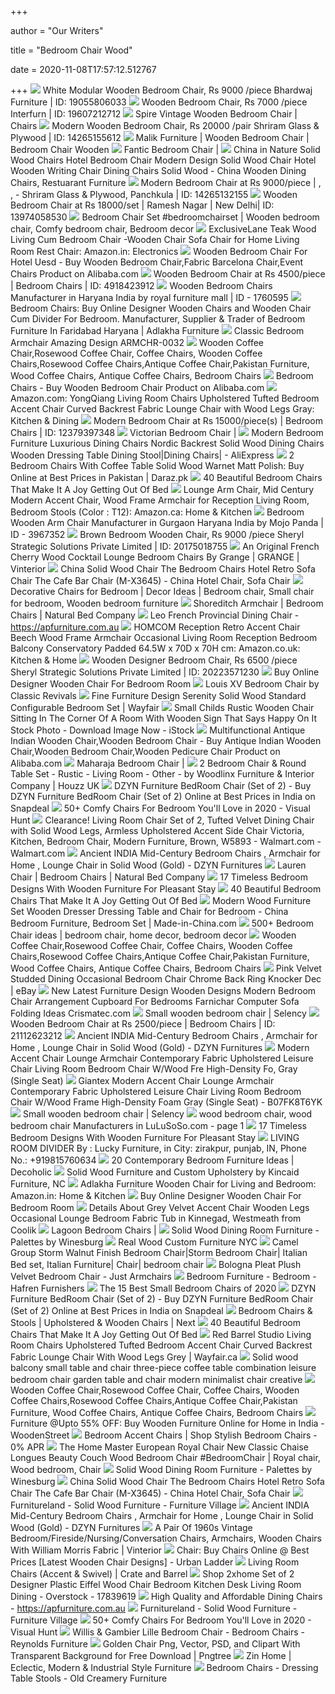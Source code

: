 +++
        
author = "Our Writers"
        
title = "Bedroom Chair Wood"
        
date = 2020-11-08T17:57:12.512767
        
+++
[ ![](https://5.imimg.com/data5/CD/RS/MY-60805634/chateauneuf-armchair_2-500x500.jpg)](https://5.imimg.com/data5/CD/RS/MY-60805634/chateauneuf-armchair_2-500x500.jpg) White Modular Wooden Bedroom Chair, Rs 9000 /piece Bhardwaj Furniture | ID:  19055806033
[ ![](https://5.imimg.com/data5/RY/VX/MY-23735557/dining-chair-500x500.jpg)](https://5.imimg.com/data5/RY/VX/MY-23735557/dining-chair-500x500.jpg) Wooden Bedroom Chair, Rs 7000 /piece Interfurn | ID: 19607212712
[ ![](https://furnish.co.uk/photos/items/original/chairs/527418/chairs-4721635.png)](https://furnish.co.uk/photos/items/original/chairs/527418/chairs-4721635.png) Spire Vintage Wooden Bedroom Chair | Chairs
[ ![](https://5.imimg.com/data5/WU/BH/MY-2302687/wooden-bedroom-chairs-and-table-500x500.jpg)](https://5.imimg.com/data5/WU/BH/MY-2302687/wooden-bedroom-chairs-and-table-500x500.jpg) Modern Wooden Bedroom Chair, Rs 20000 /pair Shriram Glass & Plywood | ID:  14265155612
[ ![](https://malikfurniture.pk/wp-content/uploads/2019/03/26175697_1361340630659191_1267447300_n.jpg)](https://malikfurniture.pk/wp-content/uploads/2019/03/26175697_1361340630659191_1267447300_n.jpg) Malik Furniture | Wooden Bedroom Chair | Bedroom Chair Wooden
[ ![](https://www.woodcreations.pk/wp-content/uploads/2019/07/34-600x587.jpg)](https://www.woodcreations.pk/wp-content/uploads/2019/07/34-600x587.jpg) Fantic Bedroom Chair |
[ ![](https://image.made-in-china.com/2f0j00arzUgjWqVTcC/in-Nature-Solid-Wood-Chairs-Hotel-Bedroom-Chair-Modern-Design-Solid-Wood-Chair-Hotel-Wooden-Writing-Chair-Dining-Chairs-Solid-Wood.jpg)](https://image.made-in-china.com/2f0j00arzUgjWqVTcC/in-Nature-Solid-Wood-Chairs-Hotel-Bedroom-Chair-Modern-Design-Solid-Wood-Chair-Hotel-Wooden-Writing-Chair-Dining-Chairs-Solid-Wood.jpg) China in Nature Solid Wood Chairs Hotel Bedroom Chair Modern Design Solid Wood  Chair Hotel Wooden Writing Chair Dining Chairs Solid Wood - China Wooden  Dining Chairs, Restuarant Furniture
[ ![](https://5.imimg.com/data5/OH/EL/MY-2302687/bedroom-chairs-500x500.jpg)](https://5.imimg.com/data5/OH/EL/MY-2302687/bedroom-chairs-500x500.jpg) Modern Bedroom Chair at Rs 9000/piece |   ,   ,    - Shriram Glass & Plywood, Panchkula | ID: 14265132155
[ ![](https://4.imimg.com/data4/OI/TJ/MY-2701797/bedroom-chair-500x500.jpg)](https://4.imimg.com/data4/OI/TJ/MY-2701797/bedroom-chair-500x500.jpg) Wooden Bedroom Chair at Rs 18000/set | Ramesh Nagar | New Delhi| ID:  13974058530
[ ![](https://i.pinimg.com/236x/7e/29/1a/7e291ad189b28add2d64af7d389c3a15.jpg)](https://i.pinimg.com/236x/7e/29/1a/7e291ad189b28add2d64af7d389c3a15.jpg) Bedroom Chair Set #bedroomchairset | Wooden bedroom chair, Comfy bedroom  chair, Bedroom decor
[ ![](https://images-na.ssl-images-amazon.com/images/I/61L8xcYIsmL._SL1000_.jpg)](https://images-na.ssl-images-amazon.com/images/I/61L8xcYIsmL._SL1000_.jpg) ExclusiveLane Teak Wood Living Cum Bedroom Chair -Wooden Chair Sofa Chair  for Home Living Room Rest Chair: Amazon.in: Electronics
[ ![](https://sc01.alicdn.com/kf/HTB1dAsPJFXXXXXTXpXXq6xXFXXXc/220664941/HTB1dAsPJFXXXXXTXpXXq6xXFXXXc.jpg_.webp)](https://sc01.alicdn.com/kf/HTB1dAsPJFXXXXXTXpXXq6xXFXXXc/220664941/HTB1dAsPJFXXXXXTXpXXq6xXFXXXc.jpg_.webp) Wooden Bedroom Chair For Hotel Uesd - Buy Wooden Bedroom Chair,Fabric  Barcelona Chair,Event Chairs Product on Alibaba.com
[ ![](https://3.imimg.com/data3/DY/WS/MY-5612546/30x28x30-250x250.jpg)](https://3.imimg.com/data3/DY/WS/MY-5612546/30x28x30-250x250.jpg) Wooden Bedroom Chair at Rs 4500/piece | Bedroom Chairs | ID: 4918423912
[ ![](https://img3.exportersindia.com/product_images/bc-full/dir_116/3472889/wooden-bedroom-chairs-1760595.jpg)](https://img3.exportersindia.com/product_images/bc-full/dir_116/3472889/wooden-bedroom-chairs-1760595.jpg) Wooden Bedroom Chairs Manufacturer in Haryana India by royal furniture mall  | ID - 1760595
[ ![](https://www.adlakhafurniture.com/image/cache/catalog/product/bedroom%20chair%20printed%20cushion%20-min-700x850.jpg)](https://www.adlakhafurniture.com/image/cache/catalog/product/bedroom%20chair%20printed%20cushion%20-min-700x850.jpg) Bedroom Chairs: Buy Online Designer Wooden Chairs and Wooden Chair Cum  Divider For Bedroom. Manufacturer, Supplier & Trader of Bedroom Furniture  In Faridabad Haryana | Adlakha Furniture
[ ![](https://aarsunwoods.com/wp-content/uploads/2020/03/Classic-Bedroom-Armchair-UH-ARMCHR-0032.jpg)](https://aarsunwoods.com/wp-content/uploads/2020/03/Classic-Bedroom-Armchair-UH-ARMCHR-0032.jpg) Classic Bedroom Armchair Amazing Design ARMCHR-0032
[ ![](https://www.rosewoodhandicrafts.com/data/images/wooden%20furniture/coffee-chairs/wooden_coffee_chairs_32.jpg)](https://www.rosewoodhandicrafts.com/data/images/wooden%20furniture/coffee-chairs/wooden_coffee_chairs_32.jpg) Wooden Coffee Chair,Rosewood Coffee Chair, Coffee Chairs, Wooden Coffee  Chairs,Rosewood Coffee Chairs,Antique Coffee Chair,Pakistan Furniture, Wood  Coffee Chairs, Antique Coffee Chairs, Bedroom Chairs
[ ![](https://sc02.alicdn.com/kf/UT8ACaIXKpaXXagOFbXY.jpg)](https://sc02.alicdn.com/kf/UT8ACaIXKpaXXagOFbXY.jpg) Bedroom Chairs - Buy Wooden Bedroom Chair Product on Alibaba.com
[ ![](https://images-na.ssl-images-amazon.com/images/I/81VvvYIqAKL._AC_SX522_.jpg)](https://images-na.ssl-images-amazon.com/images/I/81VvvYIqAKL._AC_SX522_.jpg) Amazon.com: YongQiang Living Room Chairs Upholstered Tufted Bedroom Accent  Chair Curved Backrest Fabric Lounge Chair with Wood Legs Gray: Kitchen &  Dining
[ ![](https://4.imimg.com/data4/RU/KC/FUSIONI-25846195/prod-image-250x250.jpg)](https://4.imimg.com/data4/RU/KC/FUSIONI-25846195/prod-image-250x250.jpg) Modern Bedroom Chair at Rs 15000/piece(s) | Bedroom Chairs | ID: 12379397348
[ ![](https://www.woodcreations.pk/wp-content/uploads/2019/05/room-chair-600x587.jpg)](https://www.woodcreations.pk/wp-content/uploads/2019/05/room-chair-600x587.jpg) Victorian Bedroom Chair |
[ ![](https://ae01.alicdn.com/kf/H58d17ad0bef541519b1c36b0e404f04eO/Modern-Bedroom-Furniture-Luxurious-Dining-Chairs-Nordic-Backrest-Solid-Wood-Dining-Chairs-Wooden-Dressing-Table-Dining.jpg)](https://ae01.alicdn.com/kf/H58d17ad0bef541519b1c36b0e404f04eO/Modern-Bedroom-Furniture-Luxurious-Dining-Chairs-Nordic-Backrest-Solid-Wood-Dining-Chairs-Wooden-Dressing-Table-Dining.jpg) Modern Bedroom Furniture Luxurious Dining Chairs Nordic Backrest Solid Wood  Dining Chairs Wooden Dressing Table Dining Stool|Dining Chairs| - AliExpress
[ ![](https://static-01.daraz.pk/p/25aba73e2a8982c611c36e00b59c7962.jpg)](https://static-01.daraz.pk/p/25aba73e2a8982c611c36e00b59c7962.jpg) 2 Bedroom Chairs With Coffee Table Solid Wood Warnet Matt Polish: Buy  Online at Best Prices in Pakistan | Daraz.pk
[ ![](http://cdn.home-designing.com/wp-content/uploads/2018/02/bedroom-chaise-lounge-chairs-600x1102.jpg)](http://cdn.home-designing.com/wp-content/uploads/2018/02/bedroom-chaise-lounge-chairs-600x1102.jpg) 40 Beautiful Bedroom Chairs That Make It A Joy Getting Out Of Bed
[ ![](https://images-na.ssl-images-amazon.com/images/I/71Og9yZy2mL._AC_SX522_.jpg)](https://images-na.ssl-images-amazon.com/images/I/71Og9yZy2mL._AC_SX522_.jpg) Lounge Arm Chair, Mid Century Modern Accent Chair, Wood Frame Armchair for  Reception Living Room, Bedroom Stools (Color : T12): Amazon.ca: Home &  Kitchen
[ ![](https://img3.exportersindia.com/product_images/bc-full/dir_137/4083679/wood-bedroom-arm-chair-1528713676-3967352.jpeg)](https://img3.exportersindia.com/product_images/bc-full/dir_137/4083679/wood-bedroom-arm-chair-1528713676-3967352.jpeg) Bedroom Wooden Arm Chair Manufacturer in Gurgaon Haryana India by Mojo  Panda | ID - 3967352
[ ![](https://5.imimg.com/data5/EA/JF/MY-44120625/bedroom-wooden-chair-250x250.jpg)](https://5.imimg.com/data5/EA/JF/MY-44120625/bedroom-wooden-chair-250x250.jpg) Brown Bedroom Wooden Chair, Rs 9000 /piece Sheryl Strategic Solutions  Private Limited | ID: 20175018755
[ ![](https://assets-vinterior-1.vinterior.co/uploads/listing_image/image/2820369/large_an-original-french-cherry-wood-cocktail-lounge-bedroom-chairs-by-grange_0.jpg)](https://assets-vinterior-1.vinterior.co/uploads/listing_image/image/2820369/large_an-original-french-cherry-wood-cocktail-lounge-bedroom-chairs-by-grange_0.jpg) An Original French Cherry Wood Cocktail Lounge Bedroom Chairs By Grange |  GRANGE | Vinterior
[ ![](https://image.made-in-china.com/202f0j00WEvUCGzBJnkQ/Solid-Wood-Chair-The-Bedroom-Chairs-Hotel-Retro-Sofa-Chair-The-Cafe-Bar-Chair-M-X3645-.jpg)](https://image.made-in-china.com/202f0j00WEvUCGzBJnkQ/Solid-Wood-Chair-The-Bedroom-Chairs-Hotel-Retro-Sofa-Chair-The-Cafe-Bar-Chair-M-X3645-.jpg) China Solid Wood Chair The Bedroom Chairs Hotel Retro Sofa Chair The Cafe  Bar Chair (M-X3645) - China Hotel Chair, Sofa Chair
[ ![](https://i.pinimg.com/originals/81/51/45/8151451435d86d083989e35be541c91c.jpg)](https://i.pinimg.com/originals/81/51/45/8151451435d86d083989e35be541c91c.jpg) Decorative Chairs for Bedroom | Decor Ideas | Bedroom chair, Small chair  for bedroom, Wooden bedroom furniture
[ ![](https://www.naturalbedcompany.co.uk/wp-content/uploads/Shoreditch-chair-with-wooden-legs-and-armrests-1920.jpg)](https://www.naturalbedcompany.co.uk/wp-content/uploads/Shoreditch-chair-with-wooden-legs-and-armrests-1920.jpg) Shoreditch Armchair | Bedroom Chairs | Natural Bed Company
[ ![](https://i1.wp.com/apfurniture.com.au/wp-content/uploads/2018/06/french-country-dining-side-bedroom-chair-wood-square-back-beige-front-12-ap-furniture.jpg?resize=324%2C405&ssl=1)](https://i1.wp.com/apfurniture.com.au/wp-content/uploads/2018/06/french-country-dining-side-bedroom-chair-wood-square-back-beige-front-12-ap-furniture.jpg?resize=324%2C405&ssl=1) Leo French Provincial Dining Chair - https://apfurniture.com.au
[ ![](https://images-na.ssl-images-amazon.com/images/I/81ZCgiHbBGL._AC_SL1500_.jpg)](https://images-na.ssl-images-amazon.com/images/I/81ZCgiHbBGL._AC_SL1500_.jpg) HOMCOM Reception Retro Accent Chair Beech Wood Frame Armchair Occasional  Living Room Reception Bedroom Balcony Conservatory Padded 64.5W x 70D x 70H  cm: Amazon.co.uk: Kitchen & Home
[ ![](https://5.imimg.com/data5/GB/MJ/MY-44120625/designer-bedroom-chair-500x500.jpg)](https://5.imimg.com/data5/GB/MJ/MY-44120625/designer-bedroom-chair-500x500.jpg) Wooden Designer Bedroom Chair, Rs 6500 /piece Sheryl Strategic Solutions  Private Limited | ID: 20223571230
[ ![](https://www.adlakhafurniture.com/image/cache/catalog/product/bedroomchair%20with%20cushion3-min-700x850.jpg)](https://www.adlakhafurniture.com/image/cache/catalog/product/bedroomchair%20with%20cushion3-min-700x850.jpg) Buy Online Designer Wooden Chair For Bedroom Room
[ ![](https://www.classicrevivals.co.za/wp-content/uploads/2013/10/Louis-Bedroom-Chair-Angle-Website.png)](https://www.classicrevivals.co.za/wp-content/uploads/2013/10/Louis-Bedroom-Chair-Angle-Website.png) Louis XV Bedroom Chair by Classic Revivals
[ ![](https://secure.img1-fg.wfcdn.com/im/51247955/resize-h800-w800%5Ecompr-r85/1005/100560750/Serenity+Solid+Wood+Standard+Configurable+Bedroom+Set.jpg)](https://secure.img1-fg.wfcdn.com/im/51247955/resize-h800-w800%5Ecompr-r85/1005/100560750/Serenity+Solid+Wood+Standard+Configurable+Bedroom+Set.jpg) Fine Furniture Design Serenity Solid Wood Standard Configurable Bedroom Set  | Wayfair
[ ![](https://media.istockphoto.com/photos/small-childs-rustic-wooden-chair-sitting-in-the-corner-of-a-room-with-picture-id1132589522)](https://media.istockphoto.com/photos/small-childs-rustic-wooden-chair-sitting-in-the-corner-of-a-room-with-picture-id1132589522) Small Childs Rustic Wooden Chair Sitting In The Corner Of A Room With Wooden  Sign That Says Happy On It Stock Photo - Download Image Now - iStock
[ ![](http://sc02.alicdn.com/kf/HTB1VqnNOFXXXXb1apXXq6xXFXXXo.jpg)](http://sc02.alicdn.com/kf/HTB1VqnNOFXXXXb1apXXq6xXFXXXo.jpg) Multifunctional Antique Indian Wooden Chair,Wooden Bedroom Chair - Buy  Antique Indian Wooden Chair,Wooden Bedroom Chair,Wooden Pedicure Chair  Product on Alibaba.com
[ ![](https://www.woodcreations.pk/wp-content/uploads/2019/07/35-600x587.jpg)](https://www.woodcreations.pk/wp-content/uploads/2019/07/35-600x587.jpg) Maharaja Bedroom Chair |
[ ![](https://st.hzcdn.com/simgs/1f51d66a04b149dd_4-9997/home-design.jpg)](https://st.hzcdn.com/simgs/1f51d66a04b149dd_4-9997/home-design.jpg) 2 Bedroom Chair & Round Table Set - Rustic - Living Room - Other - by  Woodlinx Furniture & Interior Company | Houzz UK
[ ![](https://n2.sdlcdn.com/imgs/c/t/w/DZYN-Furniture-BedRoom-Chair-Set-SDL090922270-1-88ef1.jpg)](https://n2.sdlcdn.com/imgs/c/t/w/DZYN-Furniture-BedRoom-Chair-Set-SDL090922270-1-88ef1.jpg) DZYN Furniture BedRoom Chair (Set of 2) - Buy DZYN Furniture BedRoom Chair  (Set of 2) Online at Best Prices in India on Snapdeal
[ ![](https://visualhunt.com/photos/10/comfortable-chairs-for-bedrooms-chair-with-arm-and-book.jpg?s=wh2)](https://visualhunt.com/photos/10/comfortable-chairs-for-bedrooms-chair-with-arm-and-book.jpg?s=wh2) 50+ Comfy Chairs For Bedroom You'll Love in 2020 - Visual Hunt
[ ![](https://i5.walmartimages.com/asr/9ec924e6-2a4c-42bf-bb32-83db4945aaa4_1.b66b1eadd8239fef7d81777f6a049949.jpeg?odnWidth=612&odnHeight=612&odnBg=ffffff)](https://i5.walmartimages.com/asr/9ec924e6-2a4c-42bf-bb32-83db4945aaa4_1.b66b1eadd8239fef7d81777f6a049949.jpeg?odnWidth=612&odnHeight=612&odnBg=ffffff) Clearance! Living Room Chair Set of 2, Tufted Velvet Dining Chair with  Solid Wood Legs, Armless Upholstered Accent Side Chair Victoria, Kitchen, Bedroom  Chair, Modern Furniture, Brown, W5893 - Walmart.com - Walmart.com
[ ![](https://dzynfurnitures.com/wp-content/uploads/2020/04/DSC2653-scaled.jpg)](https://dzynfurnitures.com/wp-content/uploads/2020/04/DSC2653-scaled.jpg) Ancient INDIA Mid-Century Bedroom Chairs , Armchair for Home , Lounge Chair  in Solid Wood (Gold) - DZYN Furnitures
[ ![](https://www.naturalbedcompany.co.uk/wp-content/uploads/Lauren-chair-with-monolit-table-1920.jpg)](https://www.naturalbedcompany.co.uk/wp-content/uploads/Lauren-chair-with-monolit-table-1920.jpg) Lauren Chair | Bedroom Chairs | Natural Bed Company
[ ![](https://www.architectureartdesigns.com/wp-content/uploads/2016/12/1-14-630x472.jpg)](https://www.architectureartdesigns.com/wp-content/uploads/2016/12/1-14-630x472.jpg) 17 Timeless Bedroom Designs With Wooden Furniture For Pleasant Stay
[ ![](http://cdn.home-designing.com/wp-content/uploads/2018/02/chairs-for-bedroom-sitting-area-600x600.jpg)](http://cdn.home-designing.com/wp-content/uploads/2018/02/chairs-for-bedroom-sitting-area-600x600.jpg) 40 Beautiful Bedroom Chairs That Make It A Joy Getting Out Of Bed
[ ![](https://image.made-in-china.com/202f0j00iYnfFHhPCTod/Modern-Wood-Furniture-Set-Wooden-Dresser-Dressing-Table-and-Chair-for-Bedroom.jpg)](https://image.made-in-china.com/202f0j00iYnfFHhPCTod/Modern-Wood-Furniture-Set-Wooden-Dresser-Dressing-Table-and-Chair-for-Bedroom.jpg) Modern Wood Furniture Set Wooden Dresser Dressing Table and Chair for  Bedroom - China Bedroom Furniture, Bedroom Set | Made-in-China.com
[ ![](https://i.pinimg.com/236x/20/36/d8/2036d811efa858398fecf5eca150acc7.jpg)](https://i.pinimg.com/236x/20/36/d8/2036d811efa858398fecf5eca150acc7.jpg) 500+ Bedroom Chair ideas | bedroom chair, home decor, bedroom decor
[ ![](https://www.rosewoodhandicrafts.com/data/images/wooden%20furniture/coffee-chairs/wooden_coffee_chairs_05.jpg)](https://www.rosewoodhandicrafts.com/data/images/wooden%20furniture/coffee-chairs/wooden_coffee_chairs_05.jpg) Wooden Coffee Chair,Rosewood Coffee Chair, Coffee Chairs, Wooden Coffee  Chairs,Rosewood Coffee Chairs,Antique Coffee Chair,Pakistan Furniture, Wood  Coffee Chairs, Antique Coffee Chairs, Bedroom Chairs
[ ![](https://i.ebayimg.com/images/g/6bQAAOSwnh5cF2oc/s-l300.jpg)](https://i.ebayimg.com/images/g/6bQAAOSwnh5cF2oc/s-l300.jpg) Pink Velvet Studded Dining Occasional Bedroom Chair Chrome Back Ring  Knocker Dec | eBay
[ ![](http://www.crismatec.com/python/la/new-latest-furniture-design-wooden-designs-for_furniture-arrangement-701x451.jpg)](http://www.crismatec.com/python/la/new-latest-furniture-design-wooden-designs-for_furniture-arrangement-701x451.jpg) New Latest Furniture Design Wooden Designs Modern Bedroom Chair Arrangement  Cupboard For Bedrooms Farnichar Computer Sofa Folding Ideas Crismatec.com
[ ![](https://selency.imgix.net/8766e411-35d3-42db-ab1c-411cb2472cb1/nice-little-room-wood-decor-chair-shell_original.png?bg=F5F5F5&fit=fill&auto=format%2Ccompress&w=579&h=475&meta_format=product_grey_main&fm=jpg)](https://selency.imgix.net/8766e411-35d3-42db-ab1c-411cb2472cb1/nice-little-room-wood-decor-chair-shell_original.png?bg=F5F5F5&fit=fill&auto=format%2Ccompress&w=579&h=475&meta_format=product_grey_main&fm=jpg) Small wooden bedroom chair | Selency
[ ![](https://5.imimg.com/data5/IT/JF/IY/SELLER-14520877/wooden-bedroom-chair-500x500.jpg)](https://5.imimg.com/data5/IT/JF/IY/SELLER-14520877/wooden-bedroom-chair-500x500.jpg) Wooden Bedroom Chair at Rs 2500/piece | Bedroom Chairs | ID: 21112623212
[ ![](https://dzynfurnitures.com/wp-content/uploads/2020/04/DSC2654-scaled-600x600.jpg)](https://dzynfurnitures.com/wp-content/uploads/2020/04/DSC2654-scaled-600x600.jpg) Ancient INDIA Mid-Century Bedroom Chairs , Armchair for Home , Lounge Chair  in Solid Wood (Gold) - DZYN Furnitures
[ ![](https://assets.costway.com/media/catalog/product/cache/1/image/530x/9df78eab33525d08d6e5fb8d27136e95/b/9/b9_19_18.jpg)](https://assets.costway.com/media/catalog/product/cache/1/image/530x/9df78eab33525d08d6e5fb8d27136e95/b/9/b9_19_18.jpg) Modern Accent Chair Lounge Armchair Contemporary Fabric Upholstered Leisure  Chair Living Room Bedroom Chair W/Wood Fre High-Density Fo, Gray (Single  Seat)
[ ![](http://www.medical-horizons.net/image/cache/data/category_16/giantex-modern-accent-chair-lounge-armchair-contemporary-fabric-upholstered-leisure-1243-500x500_0.jpg)](http://www.medical-horizons.net/image/cache/data/category_16/giantex-modern-accent-chair-lounge-armchair-contemporary-fabric-upholstered-leisure-1243-500x500_0.jpg) Giantex Modern Accent Chair Lounge Armchair Contemporary Fabric Upholstered  Leisure Chair Living Room Bedroom Chair W/Wood Frame High-Density Foam Gray  (Single Seat) - B07FK8T6YK
[ ![](https://selency.imgix.net/69ad1679-b42f-45b2-9858-ccde627e2f5f/nice-little-room-wood-decor-chair-shell_original.png?bg=FFF&fit=fill&auto=format%2Ccompress&w=579&h=475&meta_format=product_gallery_main&fm=jpg)](https://selency.imgix.net/69ad1679-b42f-45b2-9858-ccde627e2f5f/nice-little-room-wood-decor-chair-shell_original.png?bg=FFF&fit=fill&auto=format%2Ccompress&w=579&h=475&meta_format=product_gallery_main&fm=jpg) Small wooden bedroom chair | Selency
[ ![](http://www.lulusoso.com/upload/20120416/antique_wood_bedroom_chair.jpg)](http://www.lulusoso.com/upload/20120416/antique_wood_bedroom_chair.jpg) wood bedroom chair, wood bedroom chair Manufacturers in LuLuSoSo.com - page  1
[ ![](https://www.architectureartdesigns.com/wp-content/uploads/2016/12/16-12.jpg)](https://www.architectureartdesigns.com/wp-content/uploads/2016/12/16-12.jpg) 17 Timeless Bedroom Designs With Wooden Furniture For Pleasant Stay
[ ![](https://glimageurl.golocall.com/golocal-post/image/439840_luckyfurniture1567752501.jpeg)](https://glimageurl.golocall.com/golocal-post/image/439840_luckyfurniture1567752501.jpeg) LIVING ROOM DIVIDER By : Lucky Furniture, in City: zirakpur, punjab, IN,  Phone No.: +919815760634
[ ![](http://decoholic.org/wp-content/uploads/2012/10/contemporary_bedroom_furniture_2_ideas.jpg)](http://decoholic.org/wp-content/uploads/2012/10/contemporary_bedroom_furniture_2_ideas.jpg) 20 Contemporary Bedroom Furniture Ideas | Decoholic
[ ![](https://www.kincaidfurniture.com/uploads/1531764614Solid_wood_bedroom_furniture.jpg)](https://www.kincaidfurniture.com/uploads/1531764614Solid_wood_bedroom_furniture.jpg) Solid Wood Furniture and Custom Upholstery by Kincaid Furniture, NC
[ ![](https://images-na.ssl-images-amazon.com/images/I/61puTZYrWSL._SY679_.jpg)](https://images-na.ssl-images-amazon.com/images/I/61puTZYrWSL._SY679_.jpg) Adlakha Furniture Wooden Chair for Living and Bedroom: Amazon.in: Home &  Kitchen
[ ![](https://www.adlakhafurniture.com/image/cache/catalog/AF-BCF-1015/bedroom%20chair%20with%20cusion%202-700x850.jpg)](https://www.adlakhafurniture.com/image/cache/catalog/AF-BCF-1015/bedroom%20chair%20with%20cusion%202-700x850.jpg) Buy Online Designer Wooden Chair For Bedroom Room
[ ![](https://a1.amlimg.com/MTY4MGNkNmJhNjFlMTMyZjc2OGZkNTQ2ZTY5YzJiZDc-zTNzXxBMhvpcbByNWvBNaHR0cDovL21lZGlhLmFkc2ltZy5jb20vYTk0MmU5MmM5YTlmNDJkMTBmZjAzMDNlMmI3YThmMmRhYjYzNjBmYmU4YWZhOWNjMWE2YzkyNWNhMzBhMThhZS5qcGd8fHx8fHw0MjB4NTI1fGh0dHA6Ly93d3cuYWR2ZXJ0cy5pZS9zdGF0aWMvaS93YXRlcm1hcmsucG5nfHx8.jpg)](https://a1.amlimg.com/MTY4MGNkNmJhNjFlMTMyZjc2OGZkNTQ2ZTY5YzJiZDc-zTNzXxBMhvpcbByNWvBNaHR0cDovL21lZGlhLmFkc2ltZy5jb20vYTk0MmU5MmM5YTlmNDJkMTBmZjAzMDNlMmI3YThmMmRhYjYzNjBmYmU4YWZhOWNjMWE2YzkyNWNhMzBhMThhZS5qcGd8fHx8fHw0MjB4NTI1fGh0dHA6Ly93d3cuYWR2ZXJ0cy5pZS9zdGF0aWMvaS93YXRlcm1hcmsucG5nfHx8.jpg) Details About Grey Velvet Accent Chair Wooden Legs Occasional Lounge Bedroom  Fabric Tub in Kinnegad, Westmeath from Coolik
[ ![](https://www.woodcreations.pk/wp-content/uploads/2016/11/bedrom-chairs-600x600.png)](https://www.woodcreations.pk/wp-content/uploads/2016/11/bedrom-chairs-600x600.png) Lagoon Bedroom Chairs |
[ ![](https://www.palettesbywinesburg.com/wp-content/uploads/2020/05/Saybrook-group-1.png)](https://www.palettesbywinesburg.com/wp-content/uploads/2020/05/Saybrook-group-1.png) Solid Wood Dining Room Furniture - Palettes by Winesburg
[ ![](https://cdn11.bigcommerce.com/s-56383/product_images/uploaded_images/bed-cat-home-page-2020.jpg?t=1580919768&_ga=2.12097085.845016807.1580914841-1087320164.1579298995)](https://cdn11.bigcommerce.com/s-56383/product_images/uploaded_images/bed-cat-home-page-2020.jpg?t=1580919768&_ga=2.12097085.845016807.1580914841-1087320164.1579298995) Real Wood Custom Furniture NYC
[ ![](https://dreamfurnishings.co.uk/pub/media/catalog/product/cache/b9e011f0ddf5c9404ac03e68e8e7f7b5/s/t/storm_chair_1.jpg)](https://dreamfurnishings.co.uk/pub/media/catalog/product/cache/b9e011f0ddf5c9404ac03e68e8e7f7b5/s/t/storm_chair_1.jpg) Camel Group Storm Walnut Finish Bedroom Chair|Storm Bedroom Chair| Italian  Bed set, Italian Furniture| Chair| bedroom chair
[ ![](https://www.justarmchairs.co.uk/media/images/products/1692_1.jpg)](https://www.justarmchairs.co.uk/media/images/products/1692_1.jpg) Bologna Pleat Plush Velvet Bedroom Chair - Just Armchairs
[ ![](https://www.hafrenfurnishers.co.uk/images/categories/1465.jpg)](https://www.hafrenfurnishers.co.uk/images/categories/1465.jpg) Bedroom Furniture - Bedroom - Hafren Furnishers
[ ![](https://www.mydomaine.com/thmb/FGDK6zRahCqu9x-50jDDdFjuy0M=/727x640/filters:no_upscale():max_bytes(150000):strip_icc()/ScreenShot2020-03-02at2.30.39PM-4cbb664543534a34ab9704b8dd0ffb7d.png)](https://www.mydomaine.com/thmb/FGDK6zRahCqu9x-50jDDdFjuy0M=/727x640/filters:no_upscale():max_bytes(150000):strip_icc()/ScreenShot2020-03-02at2.30.39PM-4cbb664543534a34ab9704b8dd0ffb7d.png) The 15 Best Small Bedroom Chairs of 2020
[ ![](https://n3.sdlcdn.com/imgs/c/t/w/DZYN-Furniture-BedRoom-Chair-Set-SDL090922270-2-613f4.jpg)](https://n3.sdlcdn.com/imgs/c/t/w/DZYN-Furniture-BedRoom-Chair-Set-SDL090922270-2-613f4.jpg) DZYN Furniture BedRoom Chair (Set of 2) - Buy DZYN Furniture BedRoom Chair  (Set of 2) Online at Best Prices in India on Snapdeal
[ ![](https://xcdn.next.co.uk/Common/Items/Default/Default/ItemImages/Search/224x336/328777.jpg?X56)](https://xcdn.next.co.uk/Common/Items/Default/Default/ItemImages/Search/224x336/328777.jpg?X56) Bedroom Chairs & Stools | Upholstered & Wooden Chairs | Next
[ ![](http://cdn.home-designing.com/wp-content/uploads/2018/02/small-accent-chairs-for-bedroom-600x857.jpg)](http://cdn.home-designing.com/wp-content/uploads/2018/02/small-accent-chairs-for-bedroom-600x857.jpg) 40 Beautiful Bedroom Chairs That Make It A Joy Getting Out Of Bed
[ ![](https://secure.img1-fg.wfcdn.com/im/93202748/compr-r85/1051/105152785/red-barrel-studio-living-room-chairs-upholstered-tufted-bedroom-accent-chair-curved-backrest-fabric-lounge-chair-with-wood-legs-grey.jpg)](https://secure.img1-fg.wfcdn.com/im/93202748/compr-r85/1051/105152785/red-barrel-studio-living-room-chairs-upholstered-tufted-bedroom-accent-chair-curved-backrest-fabric-lounge-chair-with-wood-legs-grey.jpg) Red Barrel Studio Living Room Chairs Upholstered Tufted Bedroom Accent Chair  Curved Backrest Fabric Lounge Chair With Wood Legs Grey | Wayfair.ca
[ ![](https://img.alicdn.com/i3/2339012066/O1CN011R8GjCUAZAE7yBp_!!2339012066.jpg_460x460q90.jpg)](https://img.alicdn.com/i3/2339012066/O1CN011R8GjCUAZAE7yBp_!!2339012066.jpg_460x460q90.jpg) Solid wood balcony small table and chair three-piece coffee table  combination leisure bedroom chair garden table and chair modern minimalist  chair creative
[ ![](https://www.rosewoodhandicrafts.com/data/images/wooden%20furniture/coffee-chairs/wooden_coffee_chairs_33.jpg)](https://www.rosewoodhandicrafts.com/data/images/wooden%20furniture/coffee-chairs/wooden_coffee_chairs_33.jpg) Wooden Coffee Chair,Rosewood Coffee Chair, Coffee Chairs, Wooden Coffee  Chairs,Rosewood Coffee Chairs,Antique Coffee Chair,Pakistan Furniture, Wood  Coffee Chairs, Antique Coffee Chairs, Bedroom Chairs
[ ![](https://www.woodenstreet.com/mobile/images-m/home-new/beds.jpg?v=1)](https://www.woodenstreet.com/mobile/images-m/home-new/beds.jpg?v=1) Furniture @Upto 55% OFF: Buy Wooden Furniture Online for Home in India -  WoodenStreet
[ ![](https://www.woods-furniture.co.uk/images/products/medium/2803.jpg)](https://www.woods-furniture.co.uk/images/products/medium/2803.jpg) Bedroom Accent Chairs | Shop Stylish Bedroom Chairs - 0% APR
[ ![](https://i.pinimg.com/originals/15/fe/a2/15fea201ce0ba007b1ebb588286f39a5.jpg)](https://i.pinimg.com/originals/15/fe/a2/15fea201ce0ba007b1ebb588286f39a5.jpg) The Home Master European Royal Chair New Classic Chaise Longues Beauty  Couch Wood Bedroom Chair #BedroomChair | Royal chair, Wood bedroom, Chair
[ ![](https://www.palettesbywinesburg.com/wp-content/uploads/2019/12/charleston-home.png)](https://www.palettesbywinesburg.com/wp-content/uploads/2019/12/charleston-home.png) Solid Wood Dining Room Furniture - Palettes by Winesburg
[ ![](https://image.made-in-china.com/202f0j00iQBfeguCayqE/Solid-Wood-Chair-The-Bedroom-Chairs-Hotel-Retro-Sofa-Chair-The-Cafe-Bar-Chair-M-X3645-.jpg)](https://image.made-in-china.com/202f0j00iQBfeguCayqE/Solid-Wood-Chair-The-Bedroom-Chairs-Hotel-Retro-Sofa-Chair-The-Cafe-Bar-Chair-M-X3645-.jpg) China Solid Wood Chair The Bedroom Chairs Hotel Retro Sofa Chair The Cafe  Bar Chair (M-X3645) - China Hotel Chair, Sofa Chair
[ ![](https://media.furniturevillage.co.uk/i/fv/fl-california-range?&fmt=webp)](https://media.furniturevillage.co.uk/i/fv/fl-california-range?&fmt=webp) Furnitureland - Solid Wood Furniture - Furniture Village
[ ![](https://dzynfurnitures.com/wp-content/uploads/2020/04/bedroom-chair-02-1-600x600.jpg)](https://dzynfurnitures.com/wp-content/uploads/2020/04/bedroom-chair-02-1-600x600.jpg) Ancient INDIA Mid-Century Bedroom Chairs , Armchair for Home , Lounge Chair  in Solid Wood (Gold) - DZYN Furnitures
[ ![](https://assets-vinterior-0.vinterior.co/uploads/listing_image/image/1520189/a-pair-of-1960s-vintage-bedroom-fireside-nursing-conversation-chairs-armchairs-wooden-chairs-with-william-morris-fabric_0.jpg)](https://assets-vinterior-0.vinterior.co/uploads/listing_image/image/1520189/a-pair-of-1960s-vintage-bedroom-fireside-nursing-conversation-chairs-armchairs-wooden-chairs-with-william-morris-fabric_0.jpg) A Pair Of 1960s Vintage Bedroom/Fireside/Nursing/Conversation Chairs,  Armchairs, Wooden Chairs With William Morris Fabric | Vinterior
[ ![](https://www.ulcdn.net/opt/www.ulcdn.net/images/taxon_images/taxon/1368/taxon_col_3/Artboard_3.png)](https://www.ulcdn.net/opt/www.ulcdn.net/images/taxon_images/taxon/1368/taxon_col_3/Artboard_3.png) Chair: Buy Chairs Online @ Best Prices [Latest Wooden Chair Designs] -  Urban Ladder
[ ![](https://images.crateandbarrel.com/is/image/Crate/CavettLthrChrSumatraSSS20_1x1/$web_plp_card_mobile$/200512112321/cavett-leather-wood-frame-chair.jpg)](https://images.crateandbarrel.com/is/image/Crate/CavettLthrChrSumatraSSS20_1x1/$web_plp_card_mobile$/200512112321/cavett-leather-wood-frame-chair.jpg) Living Room Chairs (Accent & Swivel) | Crate and Barrel
[ ![](https://ak1.ostkcdn.com/images/products/is/images/direct/d0f00b0f92fb0eab3bc6820f005661a48f20fa60/2xhome-Set-of-2-Designer-Plastic-Eiffel-Chairs-Wood-Chair-Bedroom-Kitchen-Desk-Living-Room-Dining.jpg?impolicy=medium)](https://ak1.ostkcdn.com/images/products/is/images/direct/d0f00b0f92fb0eab3bc6820f005661a48f20fa60/2xhome-Set-of-2-Designer-Plastic-Eiffel-Chairs-Wood-Chair-Bedroom-Kitchen-Desk-Living-Room-Dining.jpg?impolicy=medium) Shop 2xhome Set of 2 Designer Plastic Eiffel Wood Chair Bedroom Kitchen  Desk Living Room Dining - Overstock - 17839619
[ ![](https://i1.wp.com/apfurniture.com.au/wp-content/uploads/2018/06/french-country-dining-side-bedroom-chair-wood-beige-side-1.jpg?fit=877%2C877&ssl=1)](https://i1.wp.com/apfurniture.com.au/wp-content/uploads/2018/06/french-country-dining-side-bedroom-chair-wood-beige-side-1.jpg?fit=877%2C877&ssl=1) High Quality and Affordable Dining Chairs - https://apfurniture.com.au
[ ![](https://media.furniturevillage.co.uk/i/fv/14613_Bedroom_furniture_buying_guide_mobile?fmt=webp)](https://media.furniturevillage.co.uk/i/fv/14613_Bedroom_furniture_buying_guide_mobile?fmt=webp) Furnitureland - Solid Wood Furniture - Furniture Village
[ ![](https://visualhunt.com/photos/title/comfy-chairs-for-bedroom.jpg)](https://visualhunt.com/photos/title/comfy-chairs-for-bedroom.jpg) 50+ Comfy Chairs For Bedroom You'll Love in 2020 - Visual Hunt
[ ![](http://www.reynoldsfurniture.co.uk/images/products/standard/10061.jpg)](http://www.reynoldsfurniture.co.uk/images/products/standard/10061.jpg) Willis & Gambier Lille Bedroom Chair - Bedroom Chairs - Reynolds Furniture
[ ![](https://png.pngtree.com/png-clipart/20190116/ourlarge/pngtree-bedroom-chair-golden-chair-wooden-chair-beautiful-chair-png-image_408702.jpg)](https://png.pngtree.com/png-clipart/20190116/ourlarge/pngtree-bedroom-chair-golden-chair-wooden-chair-beautiful-chair-png-image_408702.jpg) Golden Chair Png, Vector, PSD, and Clipart With Transparent Background for  Free Download | Pngtree
[ ![](https://cdn11.bigcommerce.com/s-42eba/images/stencil/original/carousel/43/IPRS-030KB_ROM_1-min.jpg?c=2)](https://cdn11.bigcommerce.com/s-42eba/images/stencil/original/carousel/43/IPRS-030KB_ROM_1-min.jpg?c=2) Zin Home | Eclectic, Modern & Industrial Style Furniture
[ ![](https://www.oldcreameryfurniture.com/images/categories/87_largemobile.jpg)](https://www.oldcreameryfurniture.com/images/categories/87_largemobile.jpg) Bedroom Chairs - Dressing Table Stools - Old Creamery Furniture
